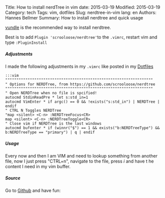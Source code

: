 Title: How to install nerdTree in vim
date: 2015-03-19
Modified: 2015-03-19
Category: tech
Tags: vim, dotfiles
Slug: nerdtree-in-vim
lang: en
Authors: Hannes Bellmer
Summary: How to install nerdtree and quick usage


[vundle]({filename}/vundle_en.md) is the recommended way to install nerdtree.

Best is to add `Plugin 'scrooloose/nerdtree'`to the `.vimrc`, restart vim and type `:PluginInstall`

##### Adjustments
I made the following adjustments in my `.vimrc` like posted in my [Dotfiles](https://github.com/trulleberg)
   
    :::vim
    """"""""""""""""""""""""""""""""""""""""""""""""""""""""""""""""""
    " Options for NERDTree, from https://github.com/scrooloose/nerdtree
    """"""""""""""""""""""""""""""""""""""""""""""""""""""""""""""""""
    " Open NERDTree when no file is spcified!
    autocmd StdinReadPre * let s:std_in=1
    autocmd VimEnter * if argc() == 0 && !exists("s:std_in") | NERDTree | endif
    " CTRL N Toggles NERDTree
    "map <silent> <C-n> :NERDTreeFocus<CR>
    map <silent> <C-n> :NERDTreeToggle<CR>
    " Close vim if NERDTree is the last windows
    autocmd bufenter * if (winnr("$") == 1 && exists("b:NERDTreeType") && b:NERDTreeType == "primary") | q | endif 

##### Usage
Every now and then I am VIM and need to lookup something from another file, now I just press "CTRL+n", navigate to the file, press *i* and have t
he content I need in my vim buffer.

##### Source
Go to [Github](https://github.com/scrooloose/nerdtree) and have fun:

